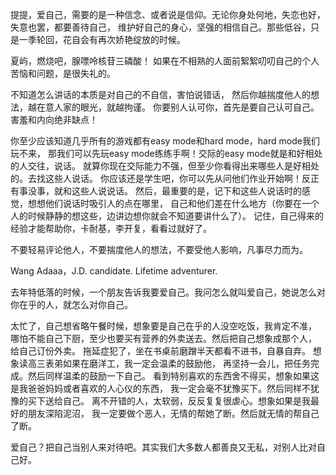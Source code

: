 提提，爱自己，需要的是一种信念、或者说是信仰。无论你身处何地，失恋也好，失意也罢，都要善待自己，
维护好自己的身心，坚强的相信自己。那些低谷，只是一季轮回，花自会有再次娇艳绽放的时候。


夏屿，燃烧吧，腺嘌呤核苷三磷酸！
如果在不相熟的人面前絮絮叨叨自己的个人苦恼和问题，是很失礼的。


不知道怎么讲话的本质是对自己的不自信，害怕说错话，
然后你越揣度他人的想法，越在意人家的眼光，就越拘谨。
你要别人认可你，首先是要自己认可自己。害羞和内向绝非缺点！


你至少应该知道几乎所有的游戏都有easy mode和hard mode，hard mode我们玩不来，
那我们可以先玩easy mode练练手啊！交际的easy mode就是和好相处的人交往，说话。
就算你现在交际能力不强，但至少你看得出来哪些人是好相处的。去找这些人说话。
你应该还是学生吧，你可以先从问他们作业开始啊！反正有事没事，就和这些人说说话。
然后，最重要的是，记下和这些人说话时的感觉，想想他们说话时吸引人的点在哪里，
自己和他们差在什么地方（你要在一个人的时候静静的想这些，边讲边想你就会不知道要讲什么了）。
记住，自己得来的经验才能帮助你，卡耐基，李开复，看看过就好了。

不要轻易评论他人，不要揣度他人的想法，不要受他人影响，凡事尽力而为。



Wang Adaaa，J.D. candidate. Lifetime adventurer.

去年特低落的时候，一个朋友告诉我要爱自己。我问怎么就叫爱自己，她说怎么对你在乎的人，就怎么对你自己。

太忙了，自己想省略午餐时候，想象要是自己在乎的人没空吃饭，我肯定不准，
哪怕不能自己下厨，至少也要买有营养的外卖送去。然后把自己想象成那个人，
给自己订份外卖。
拖延症犯了，坐在书桌前磨蹭半天都看不进书，自暴自弃。
想象读高三表弟如果在磨洋工，我一定会温柔的鼓励他，
再坚持一会儿，把任务完成。然后同样温柔的鼓励一下自己。
看到特别喜欢的东西舍不得买，想象如果这是我爸爸妈妈或者喜欢的人心仪的东西，
我一定会毫不犹豫买下。然后同样不犹豫的买下送给自己。
离不开错的人，太软弱，反反复复很虐心。想象如果是我最好的朋友深陷泥沼，
我一定要做个恶人，无情的帮她了断。然后就无情的帮自己了断。

爱自己？把自己当别人来对待吧。其实我们大多数人都善良又无私，对别人比对自己好。 
